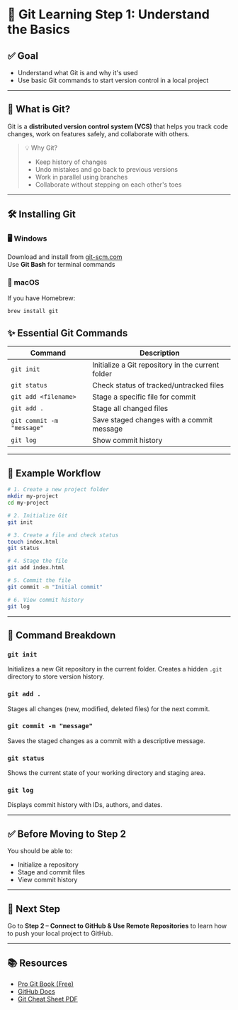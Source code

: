 # 🧠 Git Learning Step 1: Understand the Basics

## ✅ Goal
- Understand what Git is and why it's used
- Use basic Git commands to start version control in a local project

---

## 🚀 What is Git?

Git is a **distributed version control system (VCS)** that helps you track code changes, work on features safely, and collaborate with others.

> 💡 Why Git?
> - Keep history of changes
> - Undo mistakes and go back to previous versions
> - Work in parallel using branches
> - Collaborate without stepping on each other's toes

---

## 🛠️ Installing Git

### 🖥️ Windows
Download and install from [git-scm.com](https://git-scm.com/download/win)  
Use **Git Bash** for terminal commands

### 🍎 macOS
If you have Homebrew:
```bash
brew install git
```

## ✨ Essential Git Commands

| Command | Description |
| --- | --- |
| `git init` | Initialize a Git repository in the current folder |
| `git status` | Check status of tracked/untracked files |
| `git add <filename>` | Stage a specific file for commit |
| `git add .` | Stage all changed files |
| `git commit -m "message"` | Save staged changes with a commit message |
| `git log` | Show commit history |

---

## 📌 Example Workflow

```bash
# 1. Create a new project folder
mkdir my-project
cd my-project

# 2. Initialize Git
git init

# 3. Create a file and check status
touch index.html
git status

# 4. Stage the file
git add index.html

# 5. Commit the file
git commit -m "Initial commit"

# 6. View commit history
git log

```

---

## 📖 Command Breakdown

### `git init`

Initializes a new Git repository in the current folder. Creates a hidden `.git` directory to store version history.

### `git add .`

Stages all changes (new, modified, deleted files) for the next commit.

### `git commit -m "message"`

Saves the staged changes as a commit with a descriptive message.

### `git status`

Shows the current state of your working directory and staging area.

### `git log`

Displays commit history with IDs, authors, and dates.

---

## ✅ Before Moving to Step 2

You should be able to:

- Initialize a repository
- Stage and commit files
- View commit history

---

## 🔗 Next Step

Go to **Step 2 – Connect to GitHub & Use Remote Repositories** to learn how to push your local project to GitHub.

---

## 📚 Resources

- [Pro Git Book (Free)](https://git-scm.com/book/en/v2)
- [GitHub Docs](https://docs.github.com/en)
- [Git Cheat Sheet PDF](https://education.github.com/git-cheat-sheet-education.pdf)